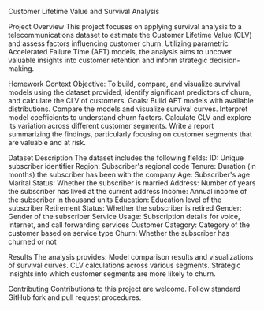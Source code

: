 Customer Lifetime Value and Survival Analysis

Project Overview
This project focuses on applying survival analysis to a telecommunications dataset to estimate the Customer Lifetime Value (CLV) and
assess factors influencing customer churn. Utilizing parametric Accelerated Failure Time (AFT) models, the analysis aims to uncover valuable
insights into customer retention and inform strategic decision-making.

 
Homework Context
Objective: To build, compare, and visualize survival models using the dataset provided, identify significant predictors of churn, and calculate the CLV of customers.
Goals:
Build AFT models with available distributions.
Compare the models and visualize survival curves.
Interpret model coefficients to understand churn factors.
Calculate CLV and explore its variation across different customer segments.
Write a report summarizing the findings, particularly focusing on customer segments that are valuable and at risk.
 
Dataset Description
The dataset includes the following fields:
ID: Unique subscriber identifier
Region: Subscriber's regional code
Tenure: Duration (in months) the subscriber has been with the company
Age: Subscriber's age
Marital Status: Whether the subscriber is married
Address: Number of years the subscriber has lived at the current address
Income: Annual income of the subscriber in thousand units
Education: Education level of the subscriber
Retirement Status: Whether the subscriber is retired
Gender: Gender of the subscriber
Service Usage: Subscription details for voice, internet, and call forwarding services
Customer Category: Category of the customer based on service type
Churn: Whether the subscriber has churned or not

Results
The analysis provides:
Model comparison results and visualizations of survival curves.
CLV calculations across various segments.
Strategic insights into which customer segments are more likely to churn.

Contributing
Contributions to this project are welcome. Follow standard GitHub fork and pull request procedures.
